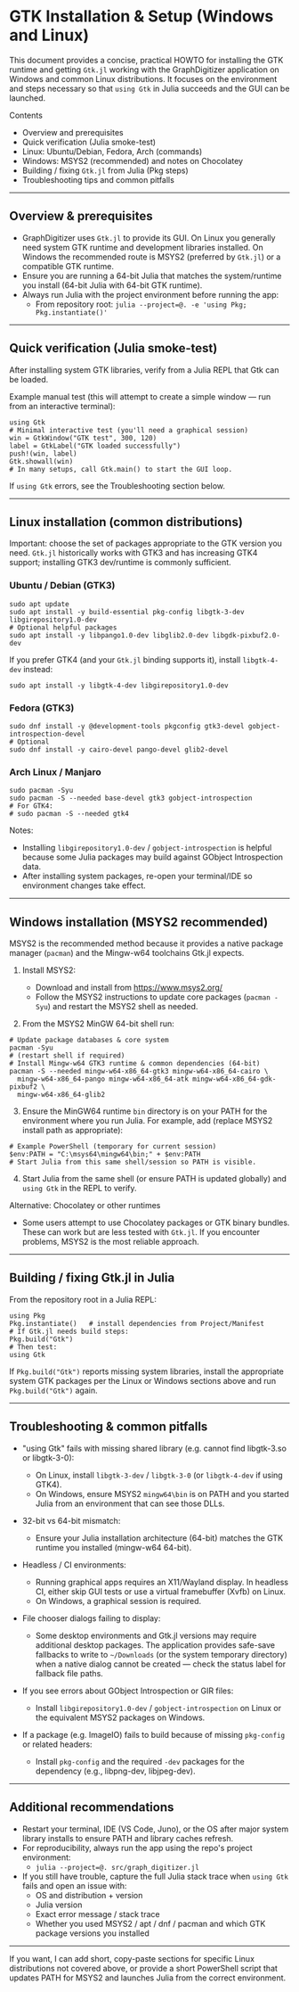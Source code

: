 # GTK Installation & Setup (Windows and Linux)
This document provides a concise, practical HOWTO for installing the GTK runtime and getting `Gtk.jl` working with the GraphDigitizer application on Windows and common Linux distributions. It focuses on the environment and steps necessary so that `using Gtk` in Julia succeeds and the GUI can be launched.

Contents
- Overview and prerequisites
- Quick verification (Julia smoke-test)
- Linux: Ubuntu/Debian, Fedora, Arch (commands)
- Windows: MSYS2 (recommended) and notes on Chocolatey
- Building / fixing `Gtk.jl` from Julia (Pkg steps)
- Troubleshooting tips and common pitfalls

---

## Overview & prerequisites
- GraphDigitizer uses `Gtk.jl` to provide its GUI. On Linux you generally need system GTK runtime and development libraries installed. On Windows the recommended route is MSYS2 (preferred by `Gtk.jl`) or a compatible GTK runtime.
- Ensure you are running a 64-bit Julia that matches the system/runtime you install (64-bit Julia with 64-bit GTK runtime).
- Always run Julia with the project environment before running the app:
  - From repository root: `julia --project=@. -e 'using Pkg; Pkg.instantiate()'`

---

## Quick verification (Julia smoke-test)
After installing system GTK libraries, verify from a Julia REPL that Gtk can be loaded.

Example manual test (this will attempt to create a simple window — run from an interactive terminal):
```/dev/null/julia_smoke_test.jl#L1-6
using Gtk
# Minimal interactive test (you'll need a graphical session)
win = GtkWindow("GTK test", 300, 120)
label = GtkLabel("GTK loaded successfully")
push!(win, label)
Gtk.showall(win)
# In many setups, call Gtk.main() to start the GUI loop.
```

If `using Gtk` errors, see the Troubleshooting section below.

---

## Linux installation (common distributions)

Important: choose the set of packages appropriate to the GTK version you need. `Gtk.jl` historically works with GTK3 and has increasing GTK4 support; installing GTK3 dev/runtime is commonly sufficient.

### Ubuntu / Debian (GTK3)
```/dev/null/ubuntu_install.sh#L1-6
sudo apt update
sudo apt install -y build-essential pkg-config libgtk-3-dev libgirepository1.0-dev
# Optional helpful packages
sudo apt install -y libpango1.0-dev libglib2.0-dev libgdk-pixbuf2.0-dev
```

If you prefer GTK4 (and your `Gtk.jl` binding supports it), install `libgtk-4-dev` instead:
```/dev/null/ubuntu_install_gtk4.sh#L1-3
sudo apt install -y libgtk-4-dev libgirepository1.0-dev
```

### Fedora (GTK3)
```/dev/null/fedora_install.sh#L1-5
sudo dnf install -y @development-tools pkgconfig gtk3-devel gobject-introspection-devel
# Optional
sudo dnf install -y cairo-devel pango-devel glib2-devel
```

### Arch Linux / Manjaro
```/dev/null/arch_install.sh#L1-4
sudo pacman -Syu
sudo pacman -S --needed base-devel gtk3 gobject-introspection
# For GTK4:
# sudo pacman -S --needed gtk4
```

Notes:
- Installing `libgirepository1.0-dev` / `gobject-introspection` is helpful because some Julia packages may build against GObject Introspection data.
- After installing system packages, re-open your terminal/IDE so environment changes take effect.

---

## Windows installation (MSYS2 recommended)
MSYS2 is the recommended method because it provides a native package manager (`pacman`) and the Mingw-w64 toolchains Gtk.jl expects.

1. Install MSYS2:
   - Download and install from https://www.msys2.org/
   - Follow the MSYS2 instructions to update core packages (`pacman -Syu`) and restart the MSYS2 shell as needed.

2. From the MSYS2 MinGW 64-bit shell run:
```/dev/null/msys2_mingw_install.sh#L1-8
# Update package databases & core system
pacman -Syu
# (restart shell if required)
# Install Mingw-w64 GTK3 runtime & common dependencies (64-bit)
pacman -S --needed mingw-w64-x86_64-gtk3 mingw-w64-x86_64-cairo \
  mingw-w64-x86_64-pango mingw-w64-x86_64-atk mingw-w64-x86_64-gdk-pixbuf2 \
  mingw-w64-x86_64-glib2
```

3. Ensure the MinGW64 runtime `bin` directory is on your PATH for the environment where you run Julia. For example, add (replace MSYS2 install path as appropriate):
```/dev/null/windows_path_example.ps1#L1-3
# Example PowerShell (temporary for current session)
$env:PATH = "C:\msys64\mingw64\bin;" + $env:PATH
# Start Julia from this same shell/session so PATH is visible.
```

4. Start Julia from the same shell (or ensure PATH is updated globally) and `using Gtk` in the REPL to verify.

Alternative: Chocolatey or other runtimes
- Some users attempt to use Chocolatey packages or GTK binary bundles. These can work but are less tested with `Gtk.jl`. If you encounter problems, MSYS2 is the most reliable approach.

---

## Building / fixing Gtk.jl in Julia
From the repository root in a Julia REPL:
```/dev/null/julia_pkg_steps.jl#L1-6
using Pkg
Pkg.instantiate()   # install dependencies from Project/Manifest
# If Gtk.jl needs build steps:
Pkg.build("Gtk")
# Then test:
using Gtk
```

If `Pkg.build("Gtk")` reports missing system libraries, install the appropriate system GTK packages per the Linux or Windows sections above and run `Pkg.build("Gtk")` again.

---

## Troubleshooting & common pitfalls

- "using Gtk" fails with missing shared library (e.g. cannot find libgtk-3.so or libgtk-3-0):
  - On Linux, install `libgtk-3-dev` / `libgtk-3-0` (or `libgtk-4-dev` if using GTK4).
  - On Windows, ensure MSYS2 `mingw64\bin` is on PATH and you started Julia from an environment that can see those DLLs.

- 32-bit vs 64-bit mismatch:
  - Ensure your Julia installation architecture (64-bit) matches the GTK runtime you installed (mingw-w64 64-bit).

- Headless / CI environments:
  - Running graphical apps requires an X11/Wayland display. In headless CI, either skip GUI tests or use a virtual framebuffer (Xvfb) on Linux.
  - On Windows, a graphical session is required.

- File chooser dialogs failing to display:
  - Some desktop environments and Gtk.jl versions may require additional desktop packages. The application provides safe-save fallbacks to write to `~/Downloads` (or the system temporary directory) when a native dialog cannot be created — check the status label for fallback file paths.

- If you see errors about GObject Introspection or GIR files:
  - Install `libgirepository1.0-dev` / `gobject-introspection` on Linux or the equivalent MSYS2 packages on Windows.

- If a package (e.g. ImageIO) fails to build because of missing `pkg-config` or related headers:
  - Install `pkg-config` and the required `-dev` packages for the dependency (e.g., libpng-dev, libjpeg-dev).

---

## Additional recommendations
- Restart your terminal, IDE (VS Code, Juno), or the OS after major system library installs to ensure PATH and library caches refresh.
- For reproducibility, always run the app using the repo's project environment:
  - `julia --project=@. src/graph_digitizer.jl`
- If you still have trouble, capture the full Julia stack trace when `using Gtk` fails and open an issue with:
  - OS and distribution + version
  - Julia version
  - Exact error message / stack trace
  - Whether you used MSYS2 / apt / dnf / pacman and which GTK package versions you installed

---

If you want, I can add short, copy-paste sections for specific Linux distributions not covered above, or provide a short PowerShell script that updates PATH for MSYS2 and launches Julia from the correct environment.